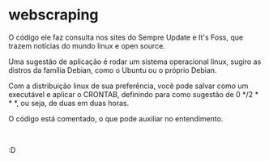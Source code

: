 # webscraping

<p>O código ele faz consulta nos sites do Sempre Update e It's Foss, que trazem notícias do mundo linux e open source.</p>
<p>Uma sugestão de aplicação é rodar um sistema operacional linux, sugiro as distros da família Debian, como o Ubuntu ou o próprio Debian.</p>
<p>Com a distribuição linux de sua preferência, você pode salvar como um executável e aplicar o CRONTAB, definindo para como sugestão de 0 */2 * * *, ou seja, de duas em duas horas.</p>
<p>O código está comentado, o que pode auxiliar no entendimento.</p>
</br>
<p>:D</p>

